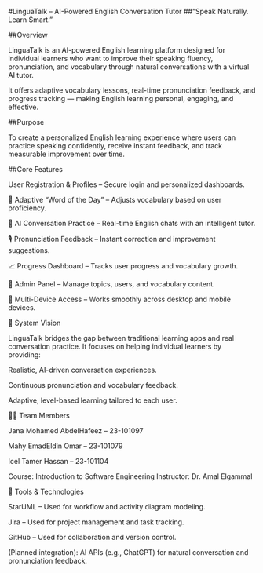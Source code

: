 #LinguaTalk – AI-Powered English Conversation Tutor
##“Speak Naturally. Learn Smart.”

##Overview

LinguaTalk is an AI-powered English learning platform designed for individual learners who want to improve their speaking fluency, pronunciation, and vocabulary through natural conversations with a virtual AI tutor.

It offers adaptive vocabulary lessons, real-time pronunciation feedback, and progress tracking — making English learning personal, engaging, and effective.

##Purpose

To create a personalized English learning experience where users can practice speaking confidently, receive instant feedback, and track measurable improvement over time.

##Core Features

  User Registration & Profiles – Secure login and personalized dashboards.

🧠 Adaptive “Word of the Day” – Adjusts vocabulary based on user proficiency.

💬 AI Conversation Practice – Real-time English chats with an intelligent tutor.

🎙️ Pronunciation Feedback – Instant correction and improvement suggestions.

📈 Progress Dashboard – Tracks user progress and vocabulary growth.

🧾 Admin Panel – Manage topics, users, and vocabulary content.

📱 Multi-Device Access – Works smoothly across desktop and mobile devices.

🧩 System Vision

LinguaTalk bridges the gap between traditional learning apps and real conversation practice.
It focuses on helping individual learners by providing:

Realistic, AI-driven conversation experiences.

Continuous pronunciation and vocabulary feedback.

Adaptive, level-based learning tailored to each user.

👩‍💻 Team Members

Jana Mohamed AbdelHafeez – 23-101097

Mahy EmadEldin Omar – 23-101079

Icel Tamer Hassan – 23-101104

Course: Introduction to Software Engineering
Instructor: Dr. Amal Elgammal

🧠 Tools & Technologies

StarUML – Used for workflow and activity diagram modeling.

Jira – Used for project management and task tracking.

GitHub – Used for collaboration and version control.

(Planned integration): AI APIs (e.g., ChatGPT) for natural conversation and pronunciation feedback.
